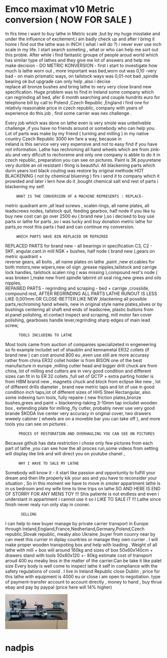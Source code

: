 # Emco maximat v10 Metric conversion ( NOW FOR SALE )
In firs time i want to buy lathe in Metric scale ,but by my huge misstake and under the influence of excitement,i am badly check up and after i bring it home i find out the lathe was in INCH ( what i will do ?) i never ever use inch scale in my life. I start search                someting , what or who can help me sort out this proble.
After while i find fantastic groupe of people aroud world which has similar type of lathes and they give me lot of answers and help me make decision - DO METRIC KONVERSION - first i start to investigate how much is lathe worn out , more important was bed,worn out was 0,10 -very bad - on main prismatic ways, on tailstock ways was 0,01-not bad  ,spindle bearing ok but upgrade can only help ,also i decise  
       replace all bronze bushes and bring lathe to very very close brand new specification.
Huge problem was to find in Ireland some company which can regrinding all bed, afer 6 month searching and couple hundrits euro for telephone bill by call to Polend ,Czech Republic ,England i find one for relativly reasonable price in czech republic, company with years        of experience do this job , find some carrier was nex challenge .

Every job which was done on lathe even is very smole was unbeliveble challenge ,if you have no friends around or somebody who can help you. Lot of parts was make by my friend ( turning and milling ) in my native country Czech Republic 3000 km fare a way, because in   
       ireland is this service very very expensive and not to easy find if you have not information.
Lathe has rechroming all hand wheels which are from zink-alu and very dificult to rechoreme and only one company is abble to do it in 
       czech republic, preparation you can see on pictures.
Paint is 3K poyuretane very durible an oil resistant i thing is beautiful.
All blackening parts which durin years lost black couting was restore by original methode HOT BLACKENING ( not by chemical bluening ) firs i send it to company which it prowided and later i lern how do it ,bought chemical salt end rest of parts i blackening my self.
         
         WHAT IS THE CONVERSION OF A MACHINE REPRESENTS : REPLACE-
metric quadrant arm ,all lead screws , scalen rings, all name plates, all leadscrews nodes, tailstock quil, feeding gearbox, half node
if you like tu buy new cost can go over 2500 eu ( brand new ),so i decised to buy use parts or lathe for parts ,so i was lucky and buy donation metric lathe for parts,so most this parts i had and can continue my conversion.
                       
         WHICH PARTS HAVE BIN REPLACED OR REPAIRED   
REPLACED PARTS for brand new - all bearings in specification C3, C2 - SKF, angular.cant.in mill NSK + bushes, half node ( brand new ),gears on metric quadrant +   
reverse gears, all bolts , all name plates on lathe ,paint ,new el.cables for both motors,new wipers,new oil sign ,grease nipples,tailstock and carrige lock handles,
tailstock scalen ring ( was missing ),compound rest's node ( was broken ),make new front spindle labirint oil seal ring,new grees and oils nipples,    
REPAIRED PARTS - regrinding and scraping - bed + carrige ,crosslide, compound rest, AFTER REGRINDING ALL PARTS LATHE RUNOUT IS LESS LIKE 0,001mm OR CLOSE-BETTER LIKE NEW ,blackening all possible parts,rechroming hand wheels, new in original style name plates,slives or by bushings centering all shaft end ends of leadscrew, plastic buttons from el.panel polishing, el.contact inspect and scraping, mill motor fan cover polishing, gearboxes handle lever,regrinding sharp edges of main lead screw,
        
          TOOLS INCLUDING TO LATHE
Most tools came from auction of companies specializeted in engeneering so fo example includet set of shaublin and kennametal ER32 collets (if brand new ) can cost around 800 eu ,even use still are more accurasy rather from china ER32 collet holder is from BISON one of the best manufacture in europe ,milling cutter head and bigger drill chuck are from china, lot of milling end cutters are in very good condition and different sizes can fit in to ER 32 collets ,full set of QCTP + extra parting holder is from HBM brand new , magnetis chuck and block from eclipse like new , lot of different drills diameter , brand new metric taps and lot of use in good condition inch taps,lot of different sizes of HHS Steel Rectangular, also some indexing turn tools, fully repaire-( new friction plates,bronze bushes,grees and paint + blackening-taking 3-10mm tap includet wooden box , extending plate for milling ,fly cutter, probably never use very good brande ŠKODA live center very accuracy in original cover, two drawers wweely cabiner ( wheels are on a moveble bar you can take off ), and more tools you can see on pictures .

          PROCES Of RESTORATION AND OVERHAULING YOU CAN SEE ON PICTURES 
Because github has data restriction i chose only few pictures from each part of lathe ,you can see how the all proces run,some videos from setting will display like link and will direct you on youtube chanel ,

          WHY I HAVE TO SALE MY LATHE 
Somebody will know it - it start like passion and opportunity to fulfill your dream and then life properly kik your ass and you have to reconsider your situation ,
So in this moment we have to move in smoler appartment lathe is in us bedroom and my wife time to time trips on lathe SO AND HERE IS END OF STORRY FOR ANY MENS TOY !!!
Shis patiente is not endless and even i understant in appartment i cannot use it so I LIKE TO SALE IT !!! 
Lathe since finish never realy run only stay in cooner.
           
           SELLING
I can help to new buyer manage by private carrier transport in Europe through Ireland,England,France,Nedherland,Germany,Polend,Czech republic,Slovak republic, meaby also Ukraine ,buyer from counry near by can meet this currier in diplay countries or manage they own currier .
I will make proper wooden transpoting box and help with loading . Weight of all lathe with mill + box will around 160kg and sizes of box 50x60x140cm + drawers stand with tools 50x60x120 +- 80kg estimate cost of transport aroud 400 eu meaby less in the matter of the carrier.Can be take it like palet size
Every body is well come to inspect lathe it self in compliance with the safety regulations of covid .
I live in Ireland Republic close Dublin , price for this lathe with equipment is 4000 eu or close i am open to negotiation.
type of payment-transfer account to account directly , money to hand , buy thrue ebay and pay by paypal (price here will 14% higher)




       

<img src="https://raw.githubusercontent.com/jemitojedno12/jemitojedno12/main/start%20here/1.jpg" alt="drawing" width="200"/>  


# nadpis
